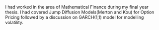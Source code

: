 I had worked in the area of Mathematical Finance during my final year thesis.
I had covered Jump Diffusion Models(Merton and Kou) for Option Pricing followed by a discussion on GARCH(1,1) model for modelling volatility. 
